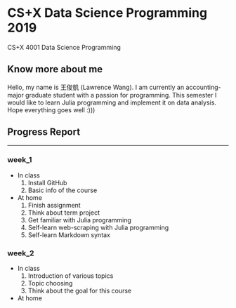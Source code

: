 # CS+X Data Science Programming 2019
CS+X 4001 Data Science Programming
## Know more about me
Hello, my name is 王俊凱 (Lawrence Wang). I am currently an accounting-major graduate student with a passion for programming. This semester I would like to learn Julia programming and implement it on data analysis. Hope everything goes well :)))   
## Progress Report
***
### week_1 
 *    In class  
      1. Install GitHub  
      2. Basic info of the course
 *    At home   
      1. Finish assignment  
      2. Think about term project
      3. Get familiar with Julia programming
      4. Self-learn web-scraping with Julia programming
      5. Self-learn Markdown syntax

### week_2
 *    In class
      1. Introduction of various topics
      2. Topic choosing
      3. Think about the goal for this course
 *    At home

